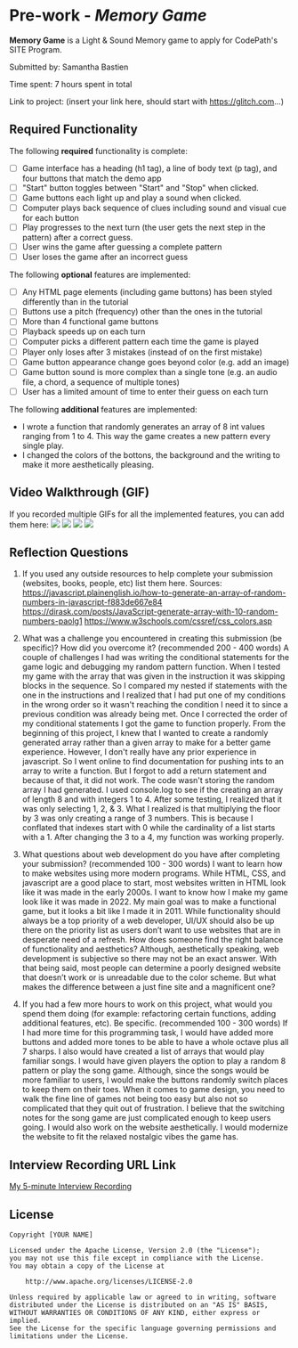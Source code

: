 # Pre-work - *Memory Game*

**Memory Game** is a Light & Sound Memory game to apply for CodePath's SITE Program. 

Submitted by: Samantha Bastien

Time spent: 7 hours spent in total

Link to project: (insert your link here, should start with https://glitch.com...)

## Required Functionality

The following **required** functionality is complete:

* [ ] Game interface has a heading (h1 tag), a line of body text (p tag), and four buttons that match the demo app
* [ ] "Start" button toggles between "Start" and "Stop" when clicked. 
* [ ] Game buttons each light up and play a sound when clicked. 
* [ ] Computer plays back sequence of clues including sound and visual cue for each button
* [ ] Play progresses to the next turn (the user gets the next step in the pattern) after a correct guess. 
* [ ] User wins the game after guessing a complete pattern
* [ ] User loses the game after an incorrect guess

The following **optional** features are implemented:

* [ ] Any HTML page elements (including game buttons) has been styled differently than in the tutorial
* [ ] Buttons use a pitch (frequency) other than the ones in the tutorial
* [ ] More than 4 functional game buttons
* [ ] Playback speeds up on each turn
* [ ] Computer picks a different pattern each time the game is played
* [ ] Player only loses after 3 mistakes (instead of on the first mistake)
* [ ] Game button appearance change goes beyond color (e.g. add an image)
* [ ] Game button sound is more complex than a single tone (e.g. an audio file, a chord, a sequence of multiple tones)
* [ ] User has a limited amount of time to enter their guess on each turn

The following **additional** features are implemented:

- I wrote a function that randomly generates an array of 8 int values ranging from 1 to 4. This way the game creates a new pattern every single play. 
- I changed the colors of the bottons, the background and the writing to make it more aesthetically pleasing.

## Video Walkthrough (GIF)

If you recorded multiple GIFs for all the implemented features, you can add them here:
![](http://g.recordit.co/AprBOdJLTx.gif)
![](http://g.recordit.co/nGbuc5gxjH.gif)
![](gif3-link-here)
![](gif4-link-here)

## Reflection Questions
1. If you used any outside resources to help complete your submission (websites, books, people, etc) list them here. 
Sources: 
https://javascript.plainenglish.io/how-to-generate-an-array-of-random-numbers-in-javascript-f883de667e84
https://dirask.com/posts/JavaScript-generate-array-with-10-random-numbers-paolg1
https://www.w3schools.com/cssref/css_colors.asp

2. What was a challenge you encountered in creating this submission (be specific)? How did you overcome it? (recommended 200 - 400 words) 
A couple of challenges I had was writing the conditional statements for the game logic and debugging my random pattern function. When I tested my game with the array that was given in the instruction it was skipping blocks in the sequence. So I compared my nested if statements with the one in the instructions and I realized that I had put one of my conditions in the wrong order so it wasn't reaching the condition I need it to since a previous condition was already being met. Once I corrected the order of my conditional statements I got the game to function properly. From the beginning of this project, I knew that I wanted to create a randomly generated array rather than a given array to make for a better game experience. However, I don't really have any prior experience in javascript. So I went online to find documentation for pushing ints to an array to write a function. But I forgot to add a return statement and because of that, it did not work. The code wasn't storing the random array I had generated. I used console.log to see if the creating an array of length 8 and with integers 1 to 4. After some testing, I realized that it was only selecting 1, 2, & 3. What I realized is that multiplying the floor by 3 was only creating a range of 3 numbers. This is because I conflated that indexes start with 0 while the cardinality of a list starts with a 1.  After changing the 3 to a 4, my function was working properly.

3. What questions about web development do you have after completing your submission? (recommended 100 - 300 words) 
I want to learn how to make websites using more modern programs. While HTML, CSS, and javascript are a good place to start, most websites written in HTML look like it was made in the early 2000s. I want to know how I make my game look like it was made in 2022. My main goal was to make a functional game, but it looks a bit like I made it in 2011. While functionality should always be a top priority of a web developer, UI/UX should also be up there on the priority list as users don’t want to use websites that are in desperate need of a refresh. How does someone find the right balance of functionality and aesthetics? Although, aesthetically speaking, web development is subjective so there may not be an exact answer. With that being said, most people can determine a poorly designed website that doesn’t work or is unreadable due to the color scheme. But what makes the difference between a just fine site and a magnificent one? 

4. If you had a few more hours to work on this project, what would you spend them doing (for example: refactoring certain functions, adding additional features, etc). Be specific. (recommended 100 - 300 words) 
If I had more time for this programming task, I would have added more buttons and added more tones to be able to have a whole octave plus all 7 sharps. I also would have created a list of arrays that would play familiar songs. I would have given players the option to play a random 8 pattern or play the song game. Although, since the songs would be more familiar to users, I would make the buttons randomly switch places to keep them on their toes. When it comes to game design, you need to walk the fine line of games not being too easy but also not so complicated that they quit out of frustration. I believe that the switching notes for the song game are just complicated enough to keep users going. I would also work on the website aesthetically. I would modernize the website to fit the relaxed nostalgic vibes the game has. 



## Interview Recording URL Link

[My 5-minute Interview Recording](your-link-here)


## License

    Copyright [YOUR NAME]

    Licensed under the Apache License, Version 2.0 (the "License");
    you may not use this file except in compliance with the License.
    You may obtain a copy of the License at

        http://www.apache.org/licenses/LICENSE-2.0

    Unless required by applicable law or agreed to in writing, software
    distributed under the License is distributed on an "AS IS" BASIS,
    WITHOUT WARRANTIES OR CONDITIONS OF ANY KIND, either express or implied.
    See the License for the specific language governing permissions and
    limitations under the License.
